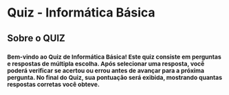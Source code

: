 
# Quiz - Informática Básica
## Sobre o QUIZ
### <sub>Bem-vindo ao Quiz de Informática Básica! Este quiz consiste em perguntas e respostas de múltipla escolha. Após selecionar uma resposta, você poderá verificar se acertou ou errou antes de avançar para a próxima pergunta. No final do Quiz, sua pontuação será exibida, mostrando quantas respostas corretas você obteve.</sub>
